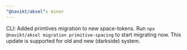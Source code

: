 ```yaml
---
"@navikt/aksel": minor
---
```


CLI: Added primtives migration to new space-tokens. Run `npx @navikt/aksel migration primitive-spacing` to start migrating now. This update is supported for old and new (darkside) system.
